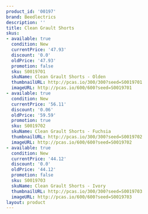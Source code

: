```yaml
---
product_id: '00197'
brand: Beedlectrics
description: ''
title: Clean Grault Shorts
skus:
- available: true
  condition: New
  currentPrice: '47.93'
  discount: '0.0'
  oldPrice: '47.93'
  promotion: false
  sku: S0019701
  skuName: Clean Grault Shorts - Olden
  thumbnailURL: http://pcas.io/300/300?seed=S0019701
  imageURL: http://pcas.io/600/600?seed=S0019701
- available: true
  condition: New
  currentPrice: '56.11'
  discount: '0.06'
  oldPrice: '59.59'
  promotion: true
  sku: S0019702
  skuName: Clean Grault Shorts - Fuchsia
  thumbnailURL: http://pcas.io/300/300?seed=S0019702
  imageURL: http://pcas.io/600/600?seed=S0019702
- available: true
  condition: New
  currentPrice: '44.12'
  discount: '0.0'
  oldPrice: '44.12'
  promotion: false
  sku: S0019703
  skuName: Clean Grault Shorts - Ivory
  thumbnailURL: http://pcas.io/300/300?seed=S0019703
  imageURL: http://pcas.io/600/600?seed=S0019703
layout: product
---
```

